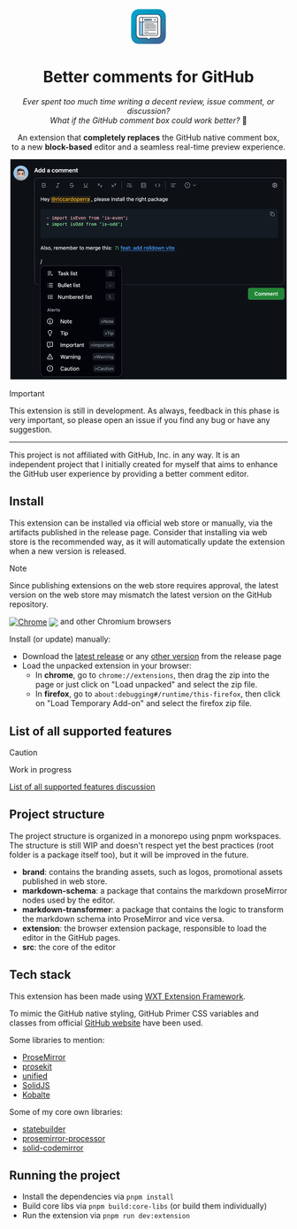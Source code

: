 <p align="center">
    <img src="./brand/logo_512x512.png" alt="Logo" width="64">
</p>
<h1 align="center">
    Better comments for GitHub
</h1>

<p align="center">
  <i>Ever spent too much time writing a decent review, issue comment, or discussion?
  <br>What if the GitHub comment box could work better?</i> <span>👀</span> 
</p>

<p align="center">
An extension that <strong>completely replaces</strong> the GitHub native comment box, <br>
to a new <strong>block-based</strong> editor and a seamless real-time preview experience. 
</p>

<p align="center">
<img src="./brand/github_image.png" width="500" alt="Promotional image">
</p>

> [!IMPORTANT]
>
> This extension is still in development. As always, feedback in this phase is very important, so please open an issue
> if you find any bug or have any suggestion.
>
> ---
>
> This project is not affiliated with GitHub, Inc. in any way. It is an independent project that I initially created for
> myself that aims to enhance the GitHub user experience by providing a better comment editor.

## Install

This extension can be installed via official web store or manually, via the artifacts published in the release page.
Consider that installing via web store is the recommended way, as it will automatically update the extension when a new
version is released.

> [!NOTE]
>
> Since publishing extensions on the web store requires approval, the latest version on the web store may mismatch the
> latest version on the GitHub repository.

[link-chrome]: https://chrome.google.com/webstore/detail/better-comments-for-githu/hkpjbleacapfcfeneimhmcipjkfbgdpg 'Version published on Chrome Web Store'

[<img src="https://raw.githubusercontent.com/alrra/browser-logos/90fdf03c/src/chrome/chrome.svg" width="48" alt="Chrome" valign="middle">][link-chrome] [<img valign="middle" src="https://img.shields.io/chrome-web-store/v/hkpjbleacapfcfeneimhmcipjkfbgdpg.svg?label=%20">][link-chrome]
and other Chromium browsers

Install (or update) manually:

- Download the [latest release](https://github.com/riccardoperra/better-comments-for-github/releases/latest) or
  any [other version](https://github.com/riccardoperra/better-comments-for-github/releases) from the release page
- Load the unpacked extension in your browser:
    - In **chrome**, go to `chrome://extensions`, then drag the zip into the page or just click on "Load unpacked" and
      select the zip file.
    - In **firefox**, go to `about:debugging#/runtime/this-firefox`, then click on "Load Temporary Add-on" and select the
      firefox zip file.

## List of all supported features

> [!CAUTION]
>
> Work in progress

[List of all supported features discussion](https://github.com/riccardoperra/better-comments-for-github/discussions/50)

## Project structure

The project structure is organized in a monorepo using pnpm workspaces. The structure is still WIP and doesn't 
respect yet the best practices (root folder is a package itself too), but it will be improved in the future.

- **brand**: contains the branding assets, such as logos, promotional assets published in web store.
- **markdown-schema**: a package that contains the markdown proseMirror nodes used by the editor.
- **markdown-transformer**: a package that contains the logic to transform the markdown schema into ProseMirror and vice
  versa.
- **extension**: the browser extension package, responsible to load the editor in the GitHub pages.
- **src**: the core of the editor

## Tech stack

This extension has been made using [WXT Extension Framework](https://github.com/wxt-dev/wxt).

To mimic the GitHub native styling, GitHub Primer CSS variables and classes from
official [GitHub website](github.com) have been used.

Some libraries to mention:
- [ProseMirror](https://prosemirror.net/)
- [prosekit](https://github.com/prosekit/prosekit)
- [unified](https://github.com/unifiedjs/unified)
- [SolidJS](https://github.com/solidjs/solid)
- [Kobalte](https://kobalte.dev)

Some of my core own libraries:
- [statebuilder](https://github.com/riccardoperra/statebuilder)
- [prosemirror-processor](https://github.com/riccardoperra/prosemirror-processor)
- [solid-codemirror](https://github.com/riccardoperra/solid-codemirror)

## Running the project

- Install the dependencies via `pnpm install`
- Build core libs via `pnpm build:core-libs` (or build them individually)
- Run the extension via `pnpm run dev:extension`


